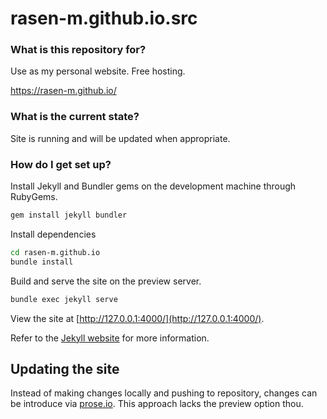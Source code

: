 # rasen-m.github.io.src

### What is this repository for?

Use as my personal website. Free hosting.

https://rasen-m.github.io/

### What is the current state?

Site is running and will be updated when appropriate.

### How do I get set up?
Install Jekyll and Bundler gems on the development machine through RubyGems.
```bash
gem install jekyll bundler
```

Install dependencies
```bash
cd rasen-m.github.io
bundle install
```

Build and serve the site on the preview server.
```bash
bundle exec jekyll serve
```

View the site at [http://127.0.0.1:4000/](http://127.0.0.1:4000/).

Refer to the [Jekyll website](https://jekyllrb.com/) for more information.

## Updating the site
Instead of making changes locally and pushing to repository, changes can be introduce via [prose.io](http://prose.io). This approach lacks the preview option thou.
